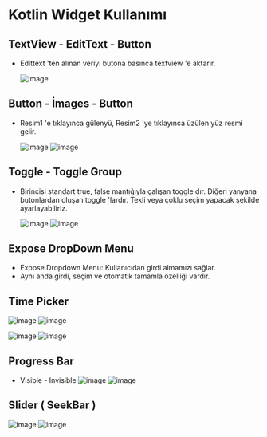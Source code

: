 # Kotlin Widget Kullanımı

## TextView - EditText - Button
* Edittext 'ten alınan veriyi butona basınca textview 'e aktarır.
  
  ![image](https://github.com/Gorur56/Android-Bootcamp-Program-Kotlin/assets/54911292/fe1e5319-91ce-46ee-a4f8-9ee1ff38d37a)

## Button - İmages - Button

* Resim1 'e tıklayınca gülenyü, Resim2 'ye tıklayınca üzülen yüz resmi gelir.

  ![image](https://github.com/Gorur56/Android-Bootcamp-Program-Kotlin/assets/54911292/4ff70056-8ec7-43a2-8b5a-493af2d2f794) ![image](https://github.com/Gorur56/Android-Bootcamp-Program-Kotlin/assets/54911292/1ade5c82-5c7b-4776-b9b0-25f10bf94224)

## Toggle - Toggle Group

* Birincisi standart true, false mantığıyla çalışan toggle dır. Diğeri yanyana butonlardan oluşan toggle 'lardır. Tekli veya çoklu seçim yapacak şekilde ayarlayabiliriz.

  ![image](https://github.com/Gorur56/Android-Bootcamp-Program-Kotlin/assets/54911292/7d951e66-857d-4d1d-a45f-30eb11eac003) ![image](https://github.com/Gorur56/Android-Bootcamp-Program-Kotlin/assets/54911292/75942210-765c-41ff-95d3-17ed378f37b9)


## Expose DropDown Menu

* Expose Dropdown Menu: Kullanıcıdan girdi almamızı sağlar.
* Aynı anda girdi, seçim ve otomatik tamamla özelliği vardır.

## Time Picker

  ![image](https://github.com/Gorur56/Android-Bootcamp-Program-Kotlin/assets/54911292/92174eaf-c92b-4d30-8ea9-a2a916558a63) ![image](https://github.com/Gorur56/Android-Bootcamp-Program-Kotlin/assets/54911292/cf936ac6-8445-4a6c-a71d-131c31563dbf)


        
![image](https://github.com/Gorur56/Android-Bootcamp-Program-Kotlin/assets/54911292/0fac0877-a244-4300-9e61-54d2f9014bc0) ![image](https://github.com/Gorur56/Android-Bootcamp-Program-Kotlin/assets/54911292/f9a1aa91-15ef-4a60-b87f-2fad33e1fad5)

## Progress Bar
* Visible - Invisible
![image](https://github.com/Gorur56/Android-Bootcamp-Program-Kotlin/assets/54911292/870c9f0a-a9e4-499b-9bdf-c422bab4c430) ![image](https://github.com/Gorur56/Android-Bootcamp-Program-Kotlin/assets/54911292/ac2abf60-1911-46c0-bdfe-09f290d73d74)

## Slider ( SeekBar ) 

![image](https://github.com/Gorur56/Android-Bootcamp-Program-Kotlin/assets/54911292/3e2eca9b-0928-490e-8464-3bb12d8cb401) ![image](https://github.com/Gorur56/Android-Bootcamp-Program-Kotlin/assets/54911292/2f8ae157-d27f-4db1-9226-0141d1b18639)



